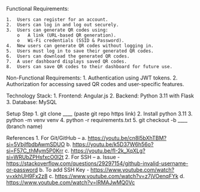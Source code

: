 Functional Requirements:

    1.	Users can register for an account.
    2.	Users can log in and log out securely.
    3.	Users can generate QR codes using: 
        o	A link (URL-based QR generation).
        o	Wi-Fi credentials (SSID & Password).
    4.	New users can generate QR codes without logging in.
    5.	Users must log in to save their generated QR codes.
    6.	Users can download the generated QR codes.
    7.	A user dashboard displays saved QR codes.
    8.	Users can save QR codes to their dashboard for future use.


Non-Functional Requirements:
    1.	Authentication using JWT tokens.
    2.	Authorization for accessing saved QR codes and user-specific features.


Technology Stack: 
    1.  Frontend: Angular.js
    2.  Backend: Python 3.11 with Flask
    3.  Database: MySQL


Setup Step
    1.	git clone ____ (paste git repo https link)
    2.	Install python 3.11
    3.	python -m venv venv
    4.	python -r requirements.txt
    5.	git checkout -b ____ (branch name)

 
References
    1.	For Git/GitHub – 
        a.	https://youtu.be/cn8l5bXhTBM?si=5VbjlfbdbAwmSDUO
        b.	https://youtu.be/k5D37W6h56o?si=F57C_thMym5P0Krr
        c.	https://youtu.be/fI-2k_XqXLg?si=WRUbZPHsfxcO0l2t
    2.	For SSH – 
        a.	Issue - https://stackoverflow.com/questions/29297154/github-invalid-username-or-password
        b.	To add SSH Key - https://www.youtube.com/watch?v=xkhUH9Fx2z8
        c.	https://www.youtube.com/watch?v=z7jVOenqFYk
        d.	https://www.youtube.com/watch?v=lRMAJwMQ0Vc

